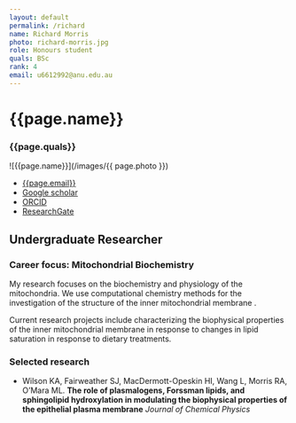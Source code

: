 ```yaml
---
layout: default
permalink: /richard
name: Richard Morris
photo: richard-morris.jpg
role: Honours student
quals: BSc
rank: 4
email: u6612992@anu.edu.au
---
```

# {{page.name}} 
### {{page.quals}}

![{{page.name}}](/images/{{ page.photo }})

* [{{page.email}}](mailto:{{page.name}})
* [Google scholar](https://scholar.google.com/citations?user=X9nqnQEAAAAJ&hl=en)
* [ORCID](https://orcid.org/0000-0002-0149-153X)
* [ResearchGate](https://www.researchgate.net/profile/Richard_Morris36)

## Undergraduate Researcher
### Career focus: Mitochondrial Biochemistry

My research focuses on the biochemistry and physiology of the mitochondria.  We use computational chemistry methods for the investigation of the structure of the inner mitochondrial membrane .

Current research projects include characterizing the biophysical properties of the inner mitochondrial membrane in response to changes in lipid saturation in response to dietary treatments.  

### Selected research
* Wilson KA, Fairweather SJ, MacDermott-Opeskin HI, Wang L, Morris RA, O’Mara ML. **The role of plasmalogens, Forssman lipids, and sphingolipid hydroxylation in modulating the biophysical properties of the epithelial plasma membrane** *Journal of Chemical Physics*
